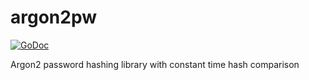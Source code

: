 # argon2pw
[![GoDoc](https://godoc.org/github.com/raja/argon2pw?status.svg)](https://godoc.org/github.com/raja/argon2pw)

Argon2 password hashing library with constant time hash comparison
